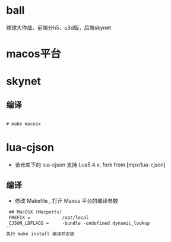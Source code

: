# ball
球球大作战，前端分h5、u3d版，后端skynet

# macos平台

# skynet

## 编译

```shell

# make macosx

```

# lua-cjson
- 该仓库下的 lua-cjson 支持 Lua5.4.x, fork from [mpx/lua-cjson]
## 编译
- 修改 Makefile , 打开 Maxos 平台的编译参数
 ```txt
  ## MacOSX (Macports)
  PREFIX =            /opt/local
  CJSON_LDFLAGS =     -bundle -undefined dynamic_lookup
 ``
执行 make install 编译并安装
